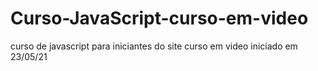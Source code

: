 # Curso-JavaScript-curso-em-video
 curso de javascript para iniciantes do site curso em video iniciado em 23/05/21
